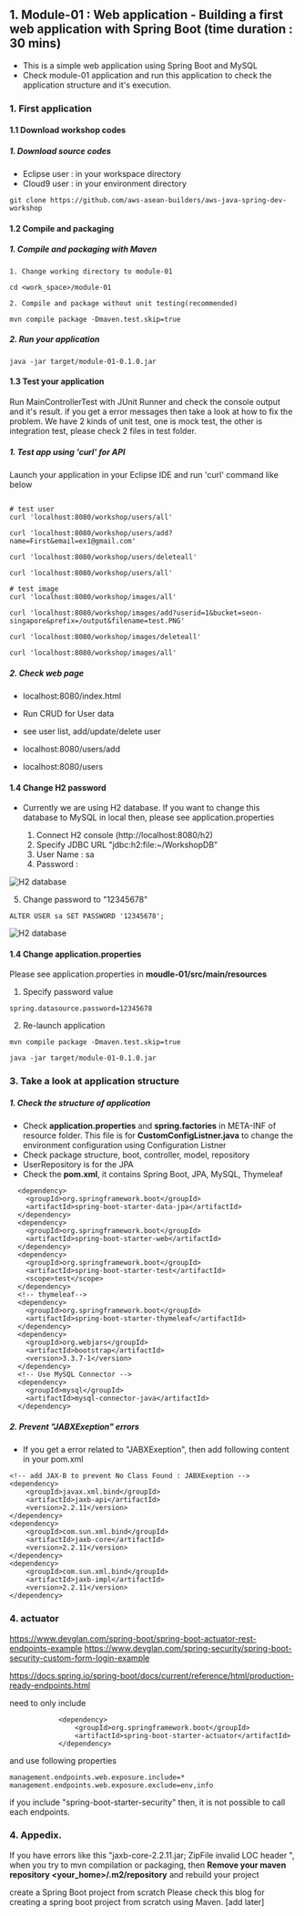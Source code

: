 ## 1. Module-01 :  Web application - Building a first web application with Spring Boot (time duration : 30 mins)
- This is a simple web application using Spring Boot and MySQL
- Check module-01 application and run this application to check the application structure and it's execution.


### 1. First application

#### 1.1 Download workshop codes

##### 1. Download source codes 
- Eclipse user : in your workspace directory
- Cloud9 user : in your environment directory

```
git clone https://github.com/aws-asean-builders/aws-java-spring-dev-workshop
```


#### 1.2 Compile and packaging

##### 1. Compile and packaging with Maven

	1. Change working directory to module-01
	
```
cd <work_space>/module-01
```

	2. Compile and package without unit testing(recommended)

```
mvn compile package -Dmaven.test.skip=true

```
	
##### 2. Run your application 
	
```
java -jar target/module-01-0.1.0.jar
```

#### 1.3  Test your application
Run MainControllerTest with JUnit Runner and check the console output and it's result. if you get a error messages then take a look at how to fix the problem.
We have 2 kinds of unit test, one is mock test, the other is integration test, please check 2 files in test folder.


##### 1. Test app using 'curl' for API
Launch your application in your Eclipse IDE and run 'curl' command like below

```

# test user
curl 'localhost:8080/workshop/users/all'

curl 'localhost:8080/workshop/users/add?name=First&email=ex1@gmail.com'

curl 'localhost:8080/workshop/users/deleteall'

curl 'localhost:8080/workshop/users/all'

# test image
curl 'localhost:8080/workshop/images/all'

curl 'localhost:8080/workshop/images/add?userid=1&bucket=seon-singapore&prefix=/output&filename=test.PNG'

curl 'localhost:8080/workshop/images/deleteall'

curl 'localhost:8080/workshop/images/all'

```

##### 2. Check web page
- localhost:8080/index.html
- Run CRUD for User data
- see user list, add/update/delete user

- localhost:8080/users/add
- localhost:8080/users



#### 1.4 Change H2 password
- Currently we are using H2 database. If you want to change this database to MySQL in local then, please see application.properties

	1. Connect H2 console (http://localhost:8080/h2)
	2. Specify JDBC URL "jdbc:h2:file:~/WorkshopDB"
	3. User Name : sa
	4. Password :  <none>

![H2 database](./images/module-01/06.png)

5. Change password to "12345678"

```
ALTER USER sa SET PASSWORD '12345678';
```
![H2 database](./images/module-01/07.png)


#### 1.4 Change application.properties

Please see application.properties in **moudle-01/src/main/resources**

1. Specify password value

``` 
spring.datasource.password=12345678
```
2. Re-launch application

```
mvn compile package -Dmaven.test.skip=true

java -jar target/module-01-0.1.0.jar

```


### 3. Take a look at application structure

##### 1. Check the structure of application
- Check **application.properties** and **spring.factories** in META-INF of resource folder. This file is for **CustomConfigListner.java** to change the environment configuration using Configuration Listner
- Check package structure, boot, controller, model, repository
- UserRepository is for the JPA 
- Check the **pom.xml**, it contains Spring Boot, JPA, MySQL, Thymeleaf

```
  <dependency>
    <groupId>org.springframework.boot</groupId>
    <artifactId>spring-boot-starter-data-jpa</artifactId>
  </dependency>    
  <dependency>
    <groupId>org.springframework.boot</groupId>
    <artifactId>spring-boot-starter-web</artifactId>
  </dependency>
  <dependency>
    <groupId>org.springframework.boot</groupId>
    <artifactId>spring-boot-starter-test</artifactId>
    <scope>test</scope>
  </dependency>
  <!-- thymeleaf-->  
  <dependency>
    <groupId>org.springframework.boot</groupId>
    <artifactId>spring-boot-starter-thymeleaf</artifactId>
  </dependency>     
  <dependency>
    <groupId>org.webjars</groupId>
    <artifactId>bootstrap</artifactId>
    <version>3.3.7-1</version>
  </dependency>			    		     
  <!-- Use MySQL Connector -->
  <dependency>
    <groupId>mysql</groupId>
    <artifactId>mysql-connector-java</artifactId>
  </dependency> 
 ```

##### 2. Prevent "JABXExeption" errors

- If you get a error related to "JABXExeption", then add following content in your pom.xml

```
<!-- add JAX-B to prevent No Class Found : JABXExeption -->
<dependency>
    <groupId>javax.xml.bind</groupId>
    <artifactId>jaxb-api</artifactId>
    <version>2.2.11</version>
</dependency>
<dependency>
    <groupId>com.sun.xml.bind</groupId>
    <artifactId>jaxb-core</artifactId>
    <version>2.2.11</version>
</dependency>
<dependency>
    <groupId>com.sun.xml.bind</groupId>
    <artifactId>jaxb-impl</artifactId>
    <version>2.2.11</version>
</dependency>    		
```

### 4. actuator
https://www.devglan.com/spring-boot/spring-boot-actuator-rest-endpoints-example
https://www.devglan.com/spring-security/spring-boot-security-custom-form-login-example

https://docs.spring.io/spring-boot/docs/current/reference/html/production-ready-endpoints.html

need to only include

```
			<dependency>
				<groupId>org.springframework.boot</groupId>
				<artifactId>spring-boot-starter-actuator</artifactId>
			</dependency>
```
and use following properties

```
management.endpoints.web.exposure.include=*
management.endpoints.web.exposure.exclude=env,info
```

if you include "spring-boot-starter-security" then, it is not possible to call each endpoints.

### 4. Appedix. 
If you have errors like this "jaxb-core-2.2.11.jar; ZipFile invalid LOC header ", when you try to mvn compilation or packaging, 
then 
**Remove your maven repository <your_home>/.m2/repository** 
and rebuild your project

create a Spring Boot project from scratch
Please check this blog for creating a spring boot project from scratch using Maven. 
[add later]

	 
